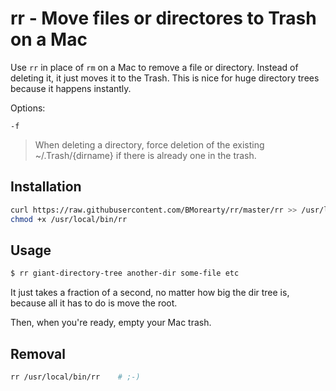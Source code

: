 # rr - Move files or directores to Trash on a Mac

Use `rr` in place of `rm` on a Mac to remove a file or directory.
Instead of deleting it, it just moves it to the Trash.
This is nice for huge directory trees because it happens instantly.

Options:

`-f`

> When deleting a directory, force deletion of the existing
> ~/.Trash/{dirname} if there is already one in the trash.

## Installation

```sh
curl https://raw.githubusercontent.com/BMorearty/rr/master/rr >> /usr/local/bin/rr
chmod +x /usr/local/bin/rr
```

## Usage

```sh
$ rr giant-directory-tree another-dir some-file etc
```

It just takes a fraction of a second, no matter how big the dir tree is,
because all it has to do is move the root.

Then, when you're ready, empty your Mac trash.

## Removal

```sh
rr /usr/local/bin/rr    # ;-)
```

